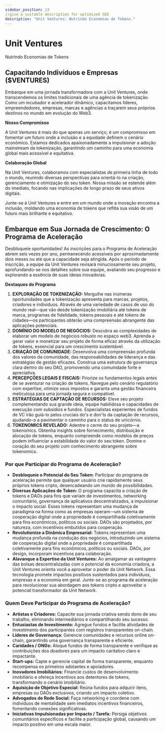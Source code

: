 ```yaml
---
sidebar_position: 13
//give a suitable description for optimized SEO
description: "Unit Ventures: Nutrindo Economias de Tokens."
---
```


# Unit Ventures

Nutrindo Economias de Tokens

## Capacitando Indivíduos e Empresas ($VENTURES)

Embarque em uma jornada transformadora com a Unit Ventures, onde transcendemos os limites tradicionais de uma agência de tokenização. Como um incubador e acelerador dinâmico, capacitamos líderes, empreendedores, empresas, marcas e agências a traçarem seus próprios destinos no mundo em evolução do Web3.

**Nosso Compromisso**

A Unit Ventures é mais do que apenas um serviço; é um compromisso em fomentar um futuro onde a inclusão e a equidade definem o cenário econômico. Estamos dedicados apaixonadamente a impulsionar a adoção mainstream da tokenização, garantindo um caminho para uma economia global mais acessível e equitativa.

**Colaboração Global**

Na Unit Ventures, colaboramos com especialistas de primeira linha de todo o mundo, reunindo diversas perspectivas para orientá-lo na criação, gerenciamento e otimização do seu token. Nossa missão se estende além do imediato, focando nas implicações de longo prazo de seus ativos digitais.

Junte-se à Unit Ventures e entre em um mundo onde a inovação encontra a inclusão, moldando uma economia de tokens que reflita sua visão de um futuro mais brilhante e equitativo.

## Embarque em Sua Jornada de Crescimento: O Programa de Aceleração

Desbloqueie oportunidades! As inscrições para o Programa de Aceleração abrem seis vezes por ano, permanecendo acessíveis por aproximadamente dois meses ou até que a capacidade seja atingida. Após o período de inscrição, a equipe da Unit Ventures revisará minuciosamente seu projeto, aprofundando-se nos detalhes sobre sua equipe, avaliando seu progresso e explorando a essência de suas ideias inovadoras.

**Destaques do Programa**

1. **EXPLORAÇÃO DE TOKENIZAÇÃO:** Mergulhe nas inúmeras oportunidades que a tokenização apresenta para marcas, projetos, criadores e indivíduos. Através de uma variedade de casos de uso do mundo real—que vão desde tokenização imobiliária até tokens de marca, programas de fidelidade, tokens pessoais e até tokens de cidades—os participantes obterão uma compreensão abrangente das aplicações potenciais.
2. **DOMÍNIO DO MODELO DE NEGÓCIOS:** Descubra as complexidades de elaborar um modelo de negócios robusto no espaço web3. Aprenda a gerar valor e monetizar seu projeto de forma eficaz através da utilização de tokens, essencial para um crescimento sustentável.
3. **CRIAÇÃO DE COMUNIDADE:** Desenvolva uma compreensão profunda dos valores da comunidade, das responsabilidades de liderança e das estratégias de gestão eficazes. Construa uma estrutura de governança clara dentro do seu DAO, promovendo uma comunidade forte e apreciativa.
4. **PERCEPÇÕES LEGAIS E FISCAIS:** Priorize os fundamentos legais antes de se aventurar na criação de tokens. Navegue pelo cenário regulatório com expertise, otimize seus impostos e garanta uma gestão financeira meticulosa para uma jornada segura e compatível.
5. **ESTRATÉGIAS DE CAPTAÇÃO DE RECURSOS:** Eleve seu projeto complementando sua grande ideia, equipe habilidosa e capacidades de execução com subsídios e fundos. Especialistas experientes de fundos de VC irão guiá-lo pelos cruciais do's e don'ts da captação de recursos, ajudando-o a pavimentar o caminho para o status de unicórnio.
6. **TOKENOMICS REVELADO:** Adentre o cerne do seu projeto—a tokenomics. Obtenha insights sobre fornecimento, distribuição e alocação de tokens, enquanto compreende como modelos de preços podem influenciar a estabilidade do valor do seu token. Domine o coração do seu projeto com conhecimento abrangente sobre tokenomics.

### Por que Participar do Programa de Aceleração?

- **Desbloqueie o Potencial do Seu Token:** Participar do programa de aceleração permite que qualquer usuário crie rapidamente seus próprios tokens cripto, desencadeando um mundo de possibilidades.
- **Diversas Aplicações de Token:** O programa capacita a criação de tokens e DAOs para fins que variam de investimentos, networking comunitário, governança de aplicativos descentralizados, a impulsionar o impacto social. Esses tokens representam uma mudança de paradigma na forma como as empresas operam—um sistema de cooperação digital onde a propriedade é compartilhada coletivamente para fins econômicos, políticos ou sociais. DAOs são projetados, por natureza, com incentivos embutidos para cooperação.
- **Revolutionize a Dinâmica Empresarial:** Tokens representam uma mudança profunda na condução dos negócios, introduzindo um sistema de cooperação digital onde a propriedade é compartilhada coletivamente para fins econômicos, políticos ou sociais. DAOs, por design, incorporam incentivos para colaboração.
- **Alavanque a Expertise da Unit Ventures:** Ao amalgamar as vantagens das bolsas descentralizadas com o potencial da economia criadora, a Unit Ventures orienta você a aproveitar o poder da Unit Network. Essa tecnologia promete impactos positivos sustentados para indivíduos, empresas e a economia em geral. Junte-se ao programa de aceleração para revolucionar sua abordagem aos tokens cripto e aproveitar o potencial transformador da Unit Network.

### Quem Deve Participar do Programa de Aceleração?

- **Artistas e Criadores:** Capacite sua jornada criativa sendo dono de seu trabalho, eliminando intermediários e compartilhando seu sucesso.
- **Entusiastas de Investimento:** Agregue fundos e facilite atividades de investimento dos participantes com registros transparentes on-chain.
- **Líderes de Governança:** Gerencie comunidades e recursos online on-chain, garantindo uma governança transparente e eficiente.
- **Caridades / ONGs:** Aloque fundos de forma transparente e verifique as contribuições dos doadores para um impacto caritativo claro e impactante.
- **Start-ups:** Capte e gerencie capital de forma transparente, enquanto recompensa os primeiros adotantes e apoiadores.
- **Inovadores Imobiliários:** Financie custos de desenvolvimento imobiliário e ofereça incentivos aos detentores de tokens, transformando o cenário imobiliário.
- **Aquisição de Objetivo Especial:** Reúna fundos para adquirir itens, empresas ou DAOs exclusivos, criando um impacto coletivo.
- **Advogados de Rede Social:** Faça networking e coordene com indivíduos de mentalidade sem imediatos incentivos financeiros, fomentando conexões significativas.
- **Iniciativas Impulsionadas por Impacto / Tarefa:** Persiga objetivos comunitários específicos e facilite a participação global, causando um impacto positivo em uma escala maior.
